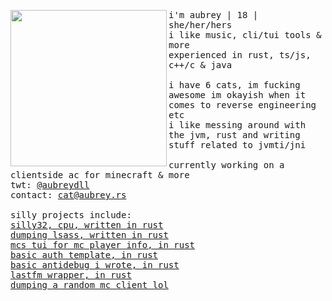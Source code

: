 <p float="left">
  <img src="images/faye.jpg" width="250" align="left">
  <p float="left">
    <samp>
      i'm aubrey | 18 | she/her/hers
      <br>
      i like music, cli/tui tools & more
      <br>
      experienced in rust, ts/js, c++/c & java
      <br>
      <br>
      i have 6 cats, im fucking awesome
      im okayish when it comes to reverse engineering etc
      <br>
      i like messing around with the jvm, rust and writing stuff related to jvmti/jni
      <br>
      <br>
      currently working on a clientside ac for minecraft & more
      <br>
      twt: 
      <a href="https://twitter.com/aubreydll">@aubreydll</a><br>
      contact: 
      <a href="mailto:cat@aubrey.rs">cat@aubrey.rs</a><br>
      <br>
      silly projects include:
      <br>
      <a href="https://github.com/aubreyrs/silly32">silly32, cpu, written in rust</a><br>
      <a href="https://github.com/aubreyrs/LSASS">dumping lsass, written in rust</a><br>
      <a href="https://github.com/aubreyrs/mcs">mcs tui for mc player info, in rust</a><br>
      <a href="https://github.com/aubreyrs/auth-template">basic auth template, in rust</a><br>
      <a href="https://github.com/aubreyrs/antidebug-rs">basic antidebug i wrote, in rust</a><br>
      <a href="https://github.com/aubreyrs/clippy">lastfm wrapper, in rust</a><br>
      <a href="https://github.com/aubreyrs/ToriClient">dumping a random mc client lol</a><br>
    </samp>
  </p>
</p>
